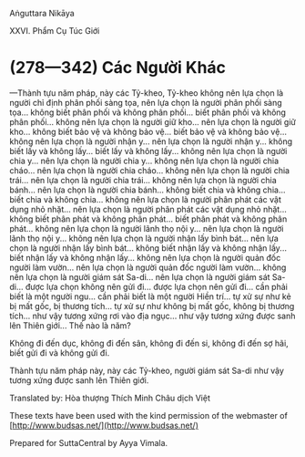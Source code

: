 Aṅguttara Nikāya

XXVI. Phẩm Cụ Túc Giới

# (278—342) Các Người Khác

—Thành tựu năm pháp, này các Tỷ-kheo, Tỷ-kheo không nên lựa chọn là người chỉ định phân phối sàng tọa, nên lựa chọn là người phân phối sàng tọa... không biết phân phối và không phân phối... biết phân phối và không phân phối... không nên lựa chọn là người giữ kho... nên lựa chọn là người giữ kho... không biết bảo vệ và không bảo vệ... biết bảo vệ và không bảo vệ... không nên lựa chọn là người nhận y... nên lựa chọn là người nhận y... không biết lấy và không lấy... biết lấy và không lấy... không nên lựa chọn là người chia y... nên lựa chọn là người chia y... không nên lựa chọn là người chia cháo... nên lựa chọn là người chia cháo... không nên lựa chọn là người chia trái... nên lựa chọn là người chia trái... không nên lựa chọn là người chia bánh... nên lựa chọn là người chia bánh... không biết chia và không chia... biết chia và không chia... không nên lựa chọn là người phân phát các vật dụng nhỏ nhặt... nên lựa chọn là người phân phát các vật dụng nhỏ nhặt... không biết phân phát và không phân phát... biết phân phát và không phân phát... không nên lựa chọn là người lãnh thọ nội y... nên lựa chọn là người lãnh thọ nội y... không nên lựa chọn là người nhận lấy bình bát... nên lựa chọn là người nhận lấy bình bát... không biết nhận lấy và không nhận lấy... biết nhận lấy và không nhận lấy... không nên lựa chọn là người quản đốc người làm vườn... nên lựa chọn là người quản đốc người làm vườn... không nên lựa chọn là người giám sát Sa-di... nên lựa chọn là người giám sát Sa-di... được lựa chọn không nên gửi đi... được lựa chọn nên gửi đi... cần phải biết là một người ngu... cần phải biết là một người Hiền trí... tự xử sự như kẻ bị mất gốc, bị thương tích... tự xử sự như không bị mất gốc, không bị thương tích... như vậy tương xứng rơi vào địa ngục... như vậy tương xứng được sanh lên Thiên giới... Thế nào là năm?

Không đi đến dục, không đi đến sân, không đi đến si, không đi đến sợ hãi, biết gửi đi và không gửi đi.

Thành tựu năm pháp này, này các Tỷ-kheo, người giám sát Sa-di như vậy tương xứng được sanh lên Thiên giới.

Translated by: Hòa thượng Thích Minh Châu dịch Việt

These texts have been used with the kind permission of the webmaster of [http://www.budsas.net/](http://www.budsas.net/)

Prepared for SuttaCentral by Ayya Vimala.
